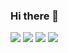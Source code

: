 ### Hi there 👋

<img src="https://img.shields.io/badge/cplusplus-00599C?style=flat&logo=C++&logoColor=FFFFFF"/> <img src="https://img.shields.io/badge/JavaScript-F7DF1E?style=flat&logo=JavaScript&logoColor=FFFFFF"/> <img src="https://img.shields.io/badge/Kotlin-7F52FF?style=flat&logo=Kotlin&logoColor=FFFFFF"/> <img src="https://img.shields.io/badge/Unreal-0E1128?style=flat&logo=UnrealEngine&logoColor=FFFFFF"/>

<!--
**Durumyisking/Durumyisking** is a ✨ _special_ ✨ repository because its `README.md` (this file) appears on your GitHub profile.




-->
